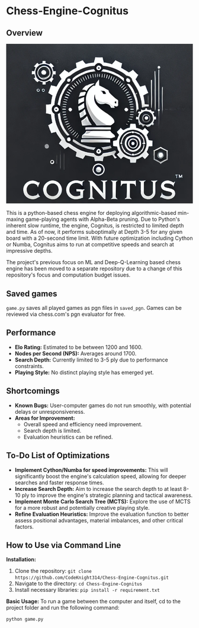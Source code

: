 # Chess-Engine-Cognitus

## Overview
<p align="center">
  <img src="images/Cognitus Logo.png" alt="Cognitus Logo">
</p>

This is a python-based chess engine for deploying algorithmic-based min-maxing game-playing agents with Alpha-Beta pruning. Due to Python's inherent slow runtime, the engine, Cognitus, is restricted to limited depth and time. As of now, it performs suboptimally at Depth 3-5 for any given board with a 20-second time limit. With future optimization including Cython or Numba, Cognitus aims to run at competitive speeds and search at impressive depths.

The project's previous focus on ML and Deep-Q-Learning based chess engine has been moved to a separate repository due to a change of this repository's focus and computation budget issues.

## Saved games 
`game.py` saves all played games as pgn files in `saved_pgn`. Games can be reviewed via chess.com's pgn evaluator for free.

## Performance

* **Elo Rating:** Estimated to be between 1200 and 1600.
* **Nodes per Second (NPS):** Averages around 1700.
* **Search Depth:** Currently limited to 3-5 ply due to performance constraints.
* **Playing Style:** No distinct playing style has emerged yet.

## Shortcomings

* **Known Bugs:** User-computer games do not run smoothly, with potential delays or unresponsiveness.
* **Areas for Improvement:** 
    * Overall speed and efficiency need improvement.
    * Search depth is limited.
    * Evaluation heuristics can be refined. 

## To-Do List of Optimizations

* **Implement Cython/Numba for speed improvements:** This will significantly boost the engine's calculation speed, allowing for deeper searches and faster response times.
* **Increase Search Depth:**  Aim to increase the search depth to at least 8-10 ply to improve the engine's strategic planning and tactical awareness.
* **Implement Monte Carlo Search Tree (MCTS):**  Explore the use of MCTS for a more robust and potentially creative playing style.
* **Refine Evaluation Heuristics:**  Improve the evaluation function to better assess positional advantages, material imbalances, and other critical factors.

## How to Use via Command Line

**Installation:**

1. Clone the repository: `git clone https://github.com/CodeKnight314/Chess-Engine-Cognitus.git`
2. Navigate to the directory: `cd Chess-Engine-Cognitus`
3. Install necessary libraries: `pip install -r requirement.txt`

**Basic Usage:**
To run a game between the computer and itself, cd to the project folder and run the following command:
```bash
python game.py
```
